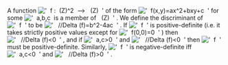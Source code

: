 A function
!['  f :  (Z)\^2  --\>   (Z)  '](../dictionary/equation_images/20024.1..png)
of the form
!['  f(x,y)=ax\^2+bxy+c  '](../dictionary/equation_images/20024.2..png)
for some
!['  a,b,c  is a member of   (Z)  '](../dictionary/equation_images/20024.3..png)
. We define the discriminant of
!['  f  '](../dictionary/equation_images/20024.4..png) to be
!['   //Delta (f)=b\^2-4ac  '](../dictionary/equation_images/20024.5..png)
. If !['  f  '](../dictionary/equation_images/20024.6..png) is
positive-definite (i.e. it takes strictly positive values except for
!['  f(0,0)=0  '](../dictionary/equation_images/20024.7..png) ) then
!['   //Delta (f)\<0  '](../dictionary/equation_images/20024.8..png) ,
and if !['  a,c\>0  '](../dictionary/equation_images/20024.9..png) and
!['   //Delta (f)\<0  '](../dictionary/equation_images/20024.10..png)
then !['  f  '](../dictionary/equation_images/20024.11..png) must be
positive-definite. Similarly,
!['  f  '](../dictionary/equation_images/20024.12..png) is
negative-definite iff
!['  a,c\<0  '](../dictionary/equation_images/20024.13..png) and
!['   //Delta (f)\>0  '](../dictionary/equation_images/20024.14..png) .
